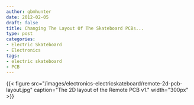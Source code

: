 ```yaml
---
author: gbmhunter
date: 2012-02-05
draft: false
title: Changing The Layout Of The Skateboard PCBs...
type: post
categories:
- Electric Skateboard
- Electronics
tags:
- electric skateboard
- PCB
---
```


{{< figure src="/images/electronics-electricskateboard/remote-2d-pcb-layout.jpg" caption="The 2D layout of the Remote PCB v1."  width="300px" >}}
